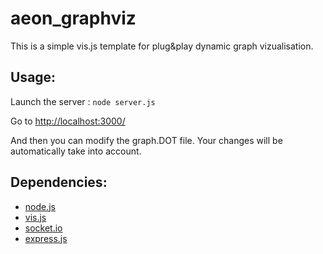 # aeon_graphviz

This is a simple vis.js template for plug&play dynamic graph vizualisation.

## Usage:

Launch the server : `node server.js` 

Go to [http://localhost:3000/](http://localhost:3000/)

And then you can modify the graph.DOT file. Your changes will be automatically take into account.

## Dependencies:

- [node.js](https://nodejs.org/en/download/)
- [vis.js](http://visjs.org/#download_install)
- [socket.io](http://socket.io/download/)
- [express.js](http://expressjs.com/en/index.html)

